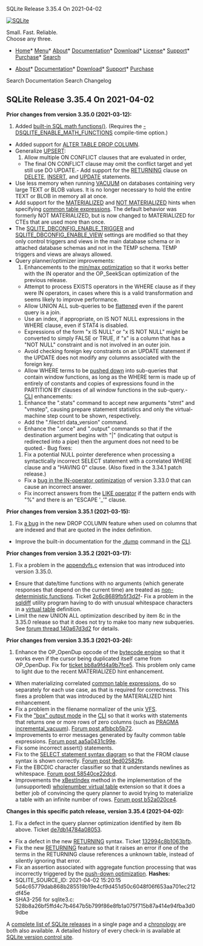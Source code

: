 




SQLite Release 3\.35\.4 On 2021\-04\-02




[![SQLite](../images/sqlite370_banner.gif)](../index.html)


Small. Fast. Reliable.  
Choose any three.


* [Home](../index.html)* [Menu](javascript:void(0))* [About](../about.html)* [Documentation](../docs.html)* [Download](../download.html)* [License](../copyright.html)* [Support](../support.html)* [Purchase](../prosupport.html)* [Search](javascript:void(0))




* [About](../about.html)* [Documentation](../docs.html)* [Download](../download.html)* [Support](../support.html)* [Purchase](../prosupport.html)






Search Documentation
Search Changelog







## SQLite Release 3\.35\.4 On 2021\-04\-02

**Prior changes from version 3\.35\.0 (2021\-03\-12\):**


1. Added [built\-in SQL math functions()](../lang_mathfunc.html). (Requires the
 [\-DSQLITE\_ENABLE\_MATH\_FUNCTIONS](../compile.html#enable_math_functions) compile\-time option.)
- Added support for [ALTER TABLE DROP COLUMN](../lang_altertable.html#altertabdropcol).
- Generalize [UPSERT](../lang_upsert.html):
	1. Allow multiple ON CONFLICT clauses that are evaluated in order,
	 - The final ON CONFLICT clause may omit the conflict target and
	 yet still use DO UPDATE.- Add support for the [RETURNING](../lang_returning.html) clause on [DELETE](../lang_delete.html), [INSERT](../lang_insert.html), and
 [UPDATE](../lang_update.html) statements.
- Use less memory when running [VACUUM](../lang_vacuum.html) on databases containing very large
 TEXT or BLOB values. It is no longer necessary to hold the entire TEXT
 or BLOB in memory all at once.
- Add support for the [MATERIALIZED](../lang_with.html#mathint) and [NOT MATERIALIZED](../lang_with.html#mathint) hints when
 specifying [common table expressions](../lang_with.html). The default behavior was
 formerly NOT MATERIALIZED, but is now changed to MATERIALIZED for
 CTEs that are used more than once.
- The [SQLITE\_DBCONFIG\_ENABLE\_TRIGGER](../c3ref/c_dbconfig_defensive.html#sqlitedbconfigenabletrigger) and [SQLITE\_DBCONFIG\_ENABLE\_VIEW](../c3ref/c_dbconfig_defensive.html#sqlitedbconfigenableview)
 settings are modified so that they only control triggers and views
 in the main database schema or in attached database schemas and not in
 the TEMP schema. TEMP triggers and views are always allowed.
- Query planner/optimizer improvements:
	1. Enhancements to the [min/max optimization](../optoverview.html#minmax) so that it works better
	 with the IN operator and the OP\_SeekScan optimization of the
	 previous release.
	 - Attempt to process EXISTS operators in the WHERE clause as if
	 they were IN operators, in cases where this is a valid transformation
	 and seems likely to improve performance.
	 - Allow UNION ALL sub\-queries to be [flattened](../optoverview.html#flattening) even if the parent query is a join.
	 - Use an index, if appropriate, on IS NOT NULL expressions in the WHERE clause,
	 even if STAT4 is disabled.
	 - Expressions of the form "x IS NULL" or "x IS NOT NULL" might be converted to simply
	 FALSE or TRUE, if "x" is a column that has a "NOT NULL" constraint and is not
	 involved in an outer join.
	 - Avoid checking foreign key constraints on an UPDATE statement if the UPDATE does
	 not modify any columns associated with the foreign key.
	 - Allow WHERE terms to be [pushed down](../optoverview.html#pushdown) into sub\-queries
	 that contain window functions,
	 as long as the WHERE term is made up of entirely of constants and copies of expressions
	 found in the PARTITION BY clauses of all window functions in the sub\-query.- [CLI](../cli.html) enhancements:
	1. Enhance the ".stats" command to accept new arguments "stmt" and
	 "vmstep", causing prepare statement statistics and only the
	 virtual\-machine step count to be shown, respectively.
	 - Add the ".filectrl data\_version" command.
	 - Enhance the ".once" and ".output" commands so that if the destination argument
	 begins with "\|" (indicating that output is redirected into a pipe) then the
	 argument does not need to be quoted.- Bug fixes:
	1. Fix a potential NULL pointer dereference when processing a
	 syntactically incorrect SELECT statement with a correlated WHERE
	 clause and a "HAVING 0" clause. (Also fixed in the 3\.34\.1 patch release.)
	 - Fix a [bug in the IN\-operator optimization](https://www.sqlite.org/src/info/ee51301f316c09e9)
	 of version 3\.33\.0 that can cause an incorrect answer.
	 - Fix incorrect answers from the [LIKE operator](../lang_expr.html#like) if the pattern ends with "%" and there
	 is an "ESCAPE '\_'" clause.


**Prior changes from version 3\.35\.1 (2021\-03\-15\):**


1. Fix [a bug](https://www.sqlite.org/src/info/1c24a659e6d7f3a1) in the new DROP COLUMN
 feature when used on columns that are indexed and that are quoted in the index
 definition.
- Improve the built\-in documentation for the [.dump](../cli.html#dump) command in the [CLI](../cli.html).


**Prior changes from version 3\.35\.2 (2021\-03\-17\):**


1. Fix a problem in the
 [appendvfs.c](https://www.sqlite.org/src/file/ext/misc/appendvfs.c)
 extension that was introduced into version 3\.35\.0\.
- Ensure that date/time functions with no arguments (which generate
 responses that depend on the current time) are treated as
 [non\-deterministic functions](../deterministic.html). Ticket
 [2c6c8689fb5f3d2f](https://sqlite.org/src/info/2c6c8689fb5f3d2f)- Fix a problem in the [sqldiff](../sqldiff.html) utility program having to do with
 unusual whitespace characters in a [virtual table](../vtab.html) definition.
- Limit the new UNION ALL optimization described by item 8c in the
 3\.35\.0 release so that it does not try to make too many new subqueries.
 See [forum thread 140a67d3d2](https://sqlite.org/forum/forumpost/140a67d3d2)
 for details.


**Prior changes from version 3\.35\.3 (2021\-03\-26\):**


1. Enhance the OP\_OpenDup opcode of the [bytecode engine](../opcode.html) so that it works even if the
 cursor being duplicated itself came from OP\_OpenDup. Fix for
 [ticket bb8a9fd4a9b7fce5](https://www.sqlite.org/src/info/bb8a9fd4a9b7fce5).
 This problem only came to light due to the recent MATERIALIZED hint enhancement.
- When materializing correlated [common table expressions](../lang_with.html), do so separately for each
 use case, as that is required for correctness. This fixes a problem that was
 introduced by the MATERIALIZED hint enhancement.
- Fix a problem in the filename normalizer of the unix [VFS](../vfs.html).
- Fix the ["box" output mode](../cli.html#dotmode) in the [CLI](../cli.html) so that it works with statements that
 returns one or more rows of zero columns (such as [PRAGMA incremental\_vacuum](../pragma.html#pragma_incremental_vacuum)).
 [Forum post afbbcb5b72](https://sqlite.org/forum/forumpost/afbbcb5b72).
- Improvements to error messages generated by faulty common table expressions.
 [Forum post aa5a0431c99e](https://sqlite.org/forum/forumpost/aa5a0431c99e631).
- Fix some incorrect assert() statements.
- Fix to the [SELECT statement syntax diagram](../syntax/select-stmt.html) so that the FROM clause
 syntax is shown correctly.
 [Forum post 9ed02582fe](https://sqlite.org/forum/forumpost/9ed02582fe).
- Fix the EBCDIC character classifier so that it understands newlines as whitespace.
 [Forum post 58540ce22dcd](https://sqlite.org/forum/forumpost/58540ce22dcd5fdcd).
- Improvements the [xBestIndex](../vtab.html#xbestindex) method in the implementation of the
 (unsupported) [wholenumber virtual table](https://sqlite.org/src/file/ext/misc/wholenumber.c)
 extension so that it does a better job of convincing the query planner to
 avoid trying to materialize a table with an infinite number of rows.
 [Forum post b52a020ce4](https://sqlite.org/forum/forumpost/b52a020ce4).


**Changes in this specific patch release, version 3\.35\.4 (2021\-04\-02\):**


1. Fix a defect in the query planner optimization identified by
 item 8b above. Ticket
 [de7db14784a08053](https://sqlite.org/src/info/de7db14784a08053).
- Fix a defect in the new [RETURNING](../lang_returning.html) syntax. Ticket
 [132994c8b1063bfb](https://sqlite.org/src/info/132994c8b1063bfb).
- Fix the new [RETURNING](../lang_returning.html) feature so that it raises an error if one of
 the terms in the RETURNING clause references a unknown table, instead
 of silently ignoring that error.
- Fix an assertion associated with aggregate function processing that
 was incorrectly triggered by the [push\-down optimization](../optoverview.html#pushdown).
**Hashes:**
- SQLITE\_SOURCE\_ID: 2021\-04\-02 15:20:15 5d4c65779dab868b285519b19e4cf9d451d50c6048f06f653aa701ec212df45e
- SHA3\-256 for sqlite3\.c: 528b8a26bf5ffd4c7b4647b5b799f86e8fb1a075f715b87a414e94fba3d09dbe



A [complete list of SQLite releases](../changes.html)
 in a single page and a [chronology](../chronology.html) are both also available.
 A detailed history of every
 check\-in is available at
 [SQLite version control site](https://www.sqlite.org/src/timeline).










